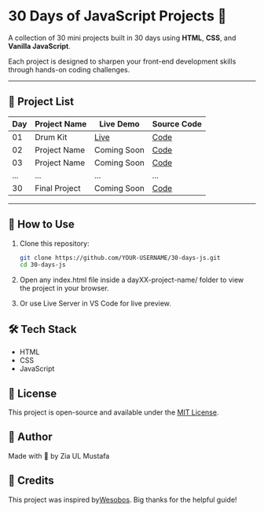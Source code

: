 # 30 Days of JavaScript Projects 🚀

A collection of 30 mini projects built in 30 days using **HTML**, **CSS**, and **Vanilla JavaScript**.

Each project is designed to sharpen your front-end development skills through hands-on coding challenges.

---

## 📅 Project List

| Day  | Project Name      | Live Demo                                             | Source Code                   |
|------|-------------------|-------------------------------------------------------|-------------------------------|
| 01   | Drum Kit          | [Live](https://drumkit-psi-ochre.vercel.app/)         | [Code](./day01-drum-kit)     |
| 02   | Project Name      | Coming Soon                                           | [Code](./day02-project-name) |
| 03   | Project Name      | Coming Soon                                           | [Code](./day03-project-name) |
| ...  | ...               | ...                                                   | ...                           |
| 30   | Final Project     | Coming Soon                                           | [Code](./day30-final-project) |

---

## 📁 How to Use

1. Clone this repository:
   ```bash
   git clone https://github.com/YOUR-USERNAME/30-days-js.git
   cd 30-days-js
2. Open any index.html file inside a dayXX-project-name/ folder to view the project in your browser.

3. Or use Live Server in VS Code for live preview.


## 🛠 Tech Stack

- HTML
- CSS
- JavaScript

## 📄 License

This project is open-source and available under the [MIT License](LICENSE).

## 🙌 Author
Made with 💙 by Zia UL Mustafa  

## 🙏 Credits
This project was inspired by[Wesobos](hhttps://javascript30.com/).
Big thanks for the helpful guide!
